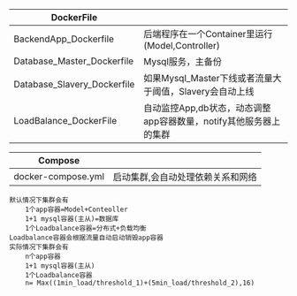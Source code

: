 
| DockerFile                  |                                                              |
| --------------------------- | ------------------------------------------------------------ |
| BackendApp_Dockerfile       | 后端程序在一个Container里运行(Model,Controller)              |
| Database_Master_Dockerfile  | Mysql服务，主备份                                            |
| Database_Slavery_Dockerfile | 如果Mysql_Master下线或者流量大于阈值，Slavery会自动上线      |
| LoadBalance_DockerFile      | 自动监控App,db状态，动态调整app容器数量，notify其他服务器上的集群 |



| Compose            |                                   |
| ------------------ | --------------------------------- |
| docker-compose.yml | 启动集群,会自动处理依赖关系和网络 |



```
默认情况下集群会有
	1个app容器=Model+Conteoller
	1+1 mysql容器(主从)=数据库
	1个Loadbalance容器=分布式+负载均衡
Loadbalance容器会根据流量自动启动销毁app容器
实际情况下集群会有
	n个app容器
	1+1 mysql容器(主从)
	1个Loadbalance容器
	n= Max((1min_load/threshold_1)+(5min_load/threshold_2),16)
```


